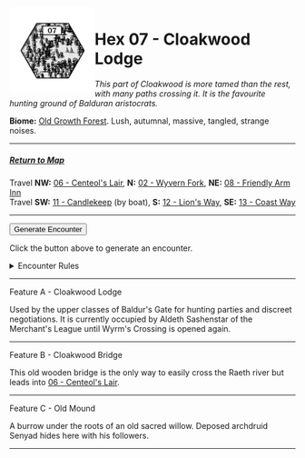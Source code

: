 
<img align="left" width=150px src="/images/Hexes/hex07.png">
<h1>Hex 07 - Cloakwood Lodge</h1>

*This part of Cloakwood is more tamed than the rest, with many paths crossing it. It is the favourite hunting ground of Balduran aristocrats.*

**Biome:** <u>Old Growth Forest</u>. Lush, autumnal, massive, tangled, strange noises.

---

##### [Return to Map](https://saltygoo.github.io/2024/12/31/BGHex/)
Travel **NW:** [06 - Centeol's Lair](/pages/BaldurHex/06-CenteolsLair), **N:** [02 - Wyvern Fork](/pages/BaldurHex/02-WyvernFork), **NE:** [08 - Friendly Arm Inn](/pages/BaldurHex/08-FriendlyArm) <br>
Travel **SW:** [11 - Candlekeep](/pages/BaldurHex/11-Candlekeep) (by boat), **S:** [12 - Lion's Way](/pages/BaldurHex/12-LionsWay), **SE:** [13 - Coast Way](/pages/BaldurHex/13-CoastWay)

 ---
 
<button id="generateText" >Generate Encounter</button> <br>

<span class="grey" id="result" style="height: 75px;"> Click the button above to generate an encounter. </span>

<details markdown="1">
<summary>Encounter Rules</summary>
Generate an encounter the first time the party goes to one of this hex's features and every 12 hours. Encounters can happen on the way to the location or at the destination. If an encounter would happen while the party rests, good survival skills while setting up camp make the encounter happen after the full rest is completed. Search the [Baldur's Gate Wiki](https://baldursgate.fandom.com/wiki/Baldur%27s_Gate_Wiki) for information on named NPC. Do not hesitate to replace any named NPC by one the players have already met from time to time! It makes for a better story.
</details>

 ---

<span class="blacktitle"> Feature A - Cloakwood Lodge </span>

Used by the upper classes of Baldur's Gate for hunting parties and discreet negotiations. It is currently occupied by Aldeth Sashenstar of the Merchant's League until Wyrm's Crossing is opened again. 

---

<span class="blacktitle"> Feature B - Cloakwood Bridge</span>

This old wooden bridge is the only way to easily cross the Raeth river but leads into [06 - Centeol's Lair](/pages/BaldurHex/06-CenteolsLair).

---

<span class="blacktitle"> Feature C - Old Mound </span>

A burrow under the roots of an old sacred willow. Deposed archdruid Senyad hides here with his followers.

---

<script>
    const climate1 = "Old Growth";
    const climate2 = "Old Growth";
</script>
<script src="/scripts/BGencounter.js"></script>
